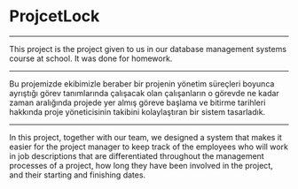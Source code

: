 # ProjcetLock #

-----------

This project is the project given to us in our database management systems course at school. It was done for homework.

-----------    
 
Bu projemizde ekibimizle beraber bir projenin yönetim süreçleri boyunca ayrıştığı görev tanımlarında çalışacak olan çalışanların o görevde ne kadar zaman aralığında projede yer almış göreve başlama ve bitirme tarihleri hakkında proje yöneticisinin takibini kolaylaştıran bir sistem tasarladık.

---------------
 
In this project, together with our team, we designed a system that makes it easier for the project manager to keep track of the employees who will work in job descriptions that are differentiated throughout the management processes of a project, how long they have been involved in the project, and their starting and finishing dates.

